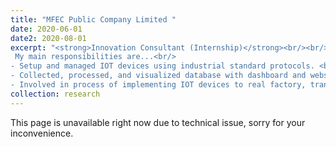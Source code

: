 ```yaml
---
title: "MFEC Public Company Limited "
date: 2020-06-01
date2: 2020-08-01
excerpt: "<strong>Innovation Consultant (Internship)</strong><br/><br/> During an internship at MFEC Public Limited Company, one of Thailand’s largest system integrator companies, I got to work on improving a factory’s efficiency, sustainability, and safety. It sparked my interest in cyber-physical systems (CPS) with robotics and made me excited about its potential to drastically transform Thailand factories. <br/>
 My main responsibilities are...<br/>
- Setup and managed IOT devices using industrial standard protocols. <br/>
- Collected, processed, and visualized database with dashboard and webserver.<br/>
- Involved in process of implementing IOT devices to real factory, transforming factory from offline to online."
collection: research
---
```

This page is unavailable right now due to technical issue, sorry for your inconvenience.